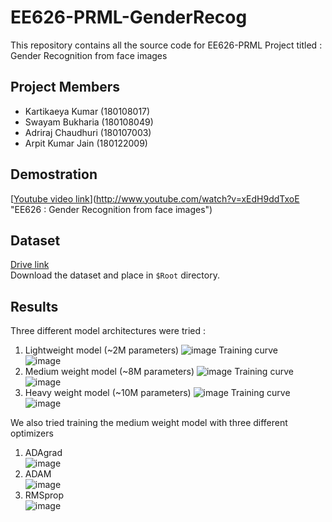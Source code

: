 # EE626-PRML-GenderRecog
This repository contains all the source code for EE626-PRML Project titled : Gender Recognition from face images
## Project Members
- Kartikaeya Kumar (180108017)
- Swayam Bukharia (180108049)
- Adriraj Chaudhuri (180107003)
- Arpit Kumar Jain (180122009)

## Demostration  
[[Youtube video link](http://img.youtube.com/vi/xEdH9ddTxoE/0.jpg)](http://www.youtube.com/watch?v=xEdH9ddTxoE "EE626 : Gender Recognition from face images")  

## Dataset
[Drive link](https://drive.google.com/drive/folders/153LS7dvG_ijU1-KpSWRqydTreTNm6QcS?usp=sharing)  
Download the dataset and place in `$Root` directory.


## Results
Three different model architectures were tried : 
1. Lightweight model (~2M parameters)
![image](https://user-images.githubusercontent.com/50746590/116035941-7d6aa600-a683-11eb-90ef-cebd94ef72e9.png)
Training curve  
![image](https://user-images.githubusercontent.com/50746590/116037616-fcf97480-a685-11eb-9e16-276bb6d4bd66.png)
2. Medium weight model (~8M parameters)
![image](https://user-images.githubusercontent.com/50746590/116037707-1ac6d980-a686-11eb-9b0e-96c6e090f6ee.png)
Training curve  
![image](https://user-images.githubusercontent.com/50746590/116037763-29ad8c00-a686-11eb-983d-ba6b1b6542d0.png)
3. Heavy weight model (~10M parameters)
![image](https://user-images.githubusercontent.com/50746590/116037821-3fbb4c80-a686-11eb-8753-c673c370057e.png)
Training curve  
![image](https://user-images.githubusercontent.com/50746590/116037851-4b0e7800-a686-11eb-9b3e-8f6fae4b90c4.png)


We also tried training the medium weight model with three different optimizers
1. ADAgrad  
![image](https://user-images.githubusercontent.com/50746590/116038212-c708c000-a686-11eb-8eed-129ae0322456.png)
2. ADAM  
![image](https://user-images.githubusercontent.com/50746590/116038244-d25beb80-a686-11eb-922e-bf068c7c4e00.png)
3. RMSprop  
![image](https://user-images.githubusercontent.com/50746590/116038275-dc7dea00-a686-11eb-9337-0411911f50f7.png)
